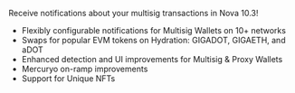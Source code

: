 Receive notifications about your multisig transactions in Nova 10.3!

- Flexibly configurable notifications for Multisig Wallets on 10+ networks
- Swaps for popular EVM tokens on Hydration: GIGADOT, GIGAETH, and aDOT
- Enhanced detection and UI improvements for Multisig & Proxy Wallets
- Mercuryo on-ramp improvements
- Support for Unique NFTs
